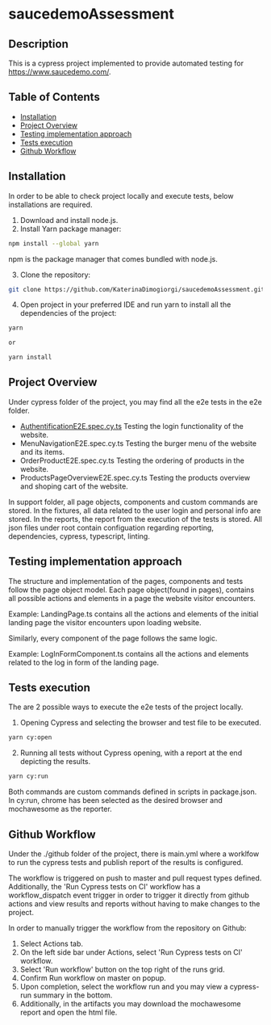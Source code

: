 # saucedemoAssessment

## Description

This is a cypress project implemented to provide automated testing for https://www.saucedemo.com/. 

## Table of Contents 

- [Installation](#installation)
- [Project Overview](#projectoverview)
- [Testing implementation approach](#testingimplementationapproach)
- [Tests execution](#testsexecution)
- [Github Workflow](#githubworkflows)

## Installation

In order to be able to check project locally and execute tests, below installations are required.

1. Download and install node.js.
2. Install Yarn package manager:

```bash
npm install --global yarn
```

npm is the package manager that comes bundled with node.js.

3. Clone the repository:

```bash
git clone https://github.com/KaterinaDimogiorgi/saucedemoAssessment.git
```

4. Open project in your preferred IDE and run yarn to install all the dependencies of the project:

```bash
yarn 

or 

yarn install
```

## Project Overview

Under cypress folder of the project, you may find all the e2e tests in the e2e folder.

- [AuthentificationE2E.spec.cy.ts](/cypress/e2e/AuthentificationE2E.spec.cy.ts)
  Testing the login functionality of the website.
- MenuNavigationE2E.spec.cy.ts
  Testing the burger menu of the website and its items.
- OrderProductE2E.spec.cy.ts
  Testing the ordering of products in the website.
- ProductsPageOverviewE2E.spec.cy.ts
  Testing the products overview and shoping cart of the website.

In support folder, all page objects, components and custom commands are stored.
In the fixtures, all data related to the user login and personal info are stored.
In the reports, the report from the execution of the tests is stored.
All json files under root contain configuation regarding reporting, dependencies, cypress, typescript, linting.

## Testing implementation approach

The structure and implementation of the pages, components and tests follow the page object model.
Each page object(found in pages), contains all possible actions and elements in a page the website visitor encounters.

Example: LandingPage.ts contains all the actions and elements of the initial landing page the visitor encounters upon loading website.

Similarly, every component of the page follows the same logic.

Example: LogInFormComponent.ts contains all the actions and elements related to the log in form of the landing page.

## Tests execution

The are 2 possible ways to execute the e2e tests of the project locally.

1. Opening Cypress and selecting the browser and test file to be executed.

```bash
yarn cy:open
```

2. Running all tests without Cypress opening, with a report at the end depicting the results.

```bash
yarn cy:run
```

Both commands are custom commands defined in scripts in package.json.
In cy:run, chrome has been selected as the desired browser and mochawesome as the reporter.

## Github Workflow

Under the ./github folder of the project, there is main.yml where a worklfow to run the cypress tests and 
publish report of the results is configured. 

The workflow is triggered on push to master and pull request types defined. 
Additionally, the 'Run Cypress tests on CI' workflow has a workflow_dispatch event trigger in order to trigger it directly from github actions
and view results and reports without having to make changes to the project.

In order to manually trigger the workflow from the repository on Github:

1. Select Actions tab.
2. On the left side bar under Actions, select 'Run Cypress tests on CI' workflow. 
3. Select 'Run workflow' button on the top right of the runs grid.
4. Confirm Run workflow on master on popup.
5. Upon completion, select the workflow run and you may view a cypress-run summary in the bottom.
6. Additionally, in the artifacts you may download the mochawesome report and open the html file.
